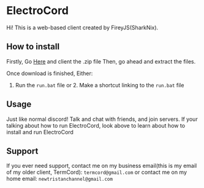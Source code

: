 # ElectroCord
Hi! This is a web-based client created by FireyJS(SharkNix).

## How to install
Firstly, Go [Here](https://github.com/sharknix/electrocord/releases/latest) and client the .zip file
Then, go ahead and extract the files.

Once download is finished, Either:
1. Run the ``run.bat`` file
or 2. Make a shortcut linking to the ``run.bat`` file

## Usage
Just like normal discord! Talk and chat with friends, and join servers.
If your talking about how to run ElectroCord, look above to learn about how to install and run ElectroCord

## Support
If you ever need support, contact me on my business email(this is my email of my older client, TermCord): ``termcord@gmail.com`` or contact me on my home email: ``newtristanchannel@gmail.com``
